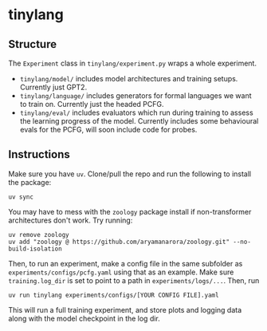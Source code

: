 # tinylang

## Structure

The `Experiment` class in `tinylang/experiment.py` wraps a whole experiment.

- `tinylang/model/` includes model architectures and training setups. Currently just GPT2.
- `tinylang/language/` includes generators for formal languages we want to train on. Currently just the headed PCFG.
- `tinylang/eval/` includes evaluators which run during training to assess the learning progress of the model. Currently includes some behavioural evals for the PCFG, will soon include code for probes.

## Instructions

Make sure you have `uv`. Clone/pull the repo and run the following to install the package:

```
uv sync
```

You may have to mess with the `zoology` package install if non-transformer architectures don't work. Try running:

```
uv remove zoology
uv add "zoology @ https://github.com/aryamanarora/zoology.git" --no-build-isolation
```

Then, to run an experiment, make a config file in the same subfolder as `experiments/configs/pcfg.yaml` using that as an example. Make sure `training.log_dir` is set to point to a path in `experiments/logs/...`. Then, run

```
uv run tinylang experiments/configs/[YOUR CONFIG FILE].yaml
```

This will run a full training experiment, and store plots and logging data along with the model checkpoint in the log dir.